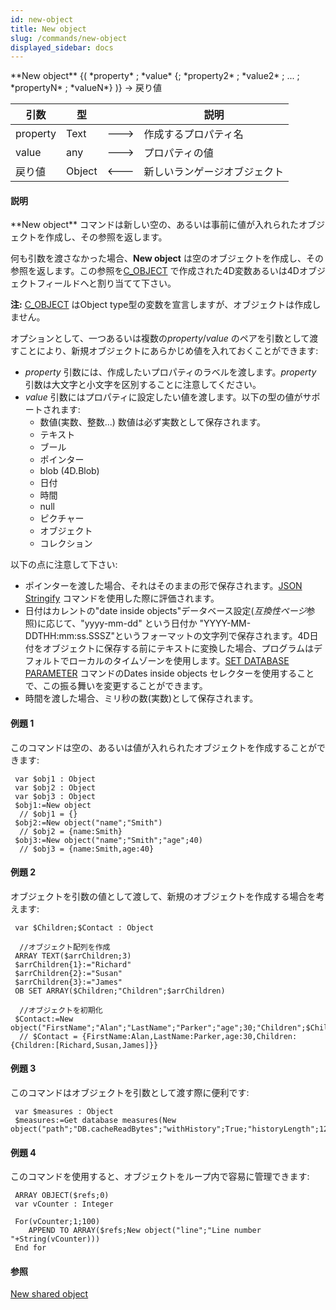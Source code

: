 ```yaml
---
id: new-object
title: New object
slug: /commands/new-object
displayed_sidebar: docs
---
```


<!--REF #_command_.New object.Syntax-->**New object** {( *property* ; *value* {; *property2* ; *value2* ; ... ; *propertyN* ; *valueN*} )} -> 戻り値<!-- END REF-->
<!--REF #_command_.New object.Params-->
| 引数 | 型 |  | 説明 |
| --- | --- | --- | --- |
| property | Text | &#x1F852; | 作成するプロパティ名 |
| value | any | &#x1F852; | プロパティの値 |
| 戻り値 | Object | &#x1F850; | 新しいランゲージオブジェクト |

<!-- END REF-->

#### 説明 

<!--REF #_command_.New object.Summary-->**New object** コマンドは新しい空の、あるいは事前に値が入れられたオブジェクトを作成し、その参照を返します。<!-- END REF-->

何も引数を渡さなかった場合、**New object** は空のオブジェクトを作成し、その参照を返します。この参照を[C\_OBJECT](c-object.md) で作成された4D変数あるいは4Dオブジェクトフィールドへと割り当てて下さい。

**注:** [C\_OBJECT](c-object.md) はObject type型の変数を宣言しますが、オブジェクトは作成しません。

オプションとして、一つあるいは複数の*property*/*value* のペアを引数として渡すことにより、新規オブジェクトにあらかじめ値を入れておくことができます:

* *property* 引数には、作成したいプロパティのラベルを渡します。*property* 引数は大文字と小文字を区別することに注意してください。
* *value* 引数にはプロパティに設定したい値を渡します。以下の型の値がサポートされます:  
   * 数値(実数、整数...) 数値は必ず実数として保存されます。  
   * テキスト  
   * ブール  
   * ポインター  
   * blob (4D.Blob)  
   * 日付  
   * 時間  
   * null  
   * ピクチャー  
   * オブジェクト  
   * コレクション

以下の点に注意して下さい:

* ポインターを渡した場合、それはそのままの形で保存されます。[JSON Stringify](json-stringify.md) コマンドを使用した際に評価されます。
* 日付はカレントの"date inside objects"データベース設定(*互換性ページ*参照)に応じて、"yyyy-mm-dd" という日付か "YYYY-MM-DDTHH:mm:ss.SSSZ"というフォーマットの文字列で保存されます。4D日付をオブジェクトに保存する前にテキストに変換した場合、プログラムはデフォルトでローカルのタイムゾーンを使用します。[SET DATABASE PARAMETER](set-database-parameter.md) コマンドのDates inside objects セレクターを使用することで、この振る舞いを変更することができます。
* 時間を渡した場合、ミリ秒の数(実数)として保存されます。

#### 例題 1 

このコマンドは空の、あるいは値が入れられたオブジェクトを作成することができます:

```4d
 var $obj1 : Object
 var $obj2 : Object
 var $obj3 : Object
 $obj1:=New object
  // $obj1 = {}
 $obj2:=New object("name";"Smith")
  // $obj2 = {name:Smith}
 $obj3:=New object("name";"Smith";"age";40)
  // $obj3 = {name:Smith,age:40}
```

#### 例題 2 

オブジェクトを引数の値として渡して、新規のオブジェクトを作成する場合を考えます:

```4d
 var $Children;$Contact : Object
 
  //オブジェクト配列を作成
 ARRAY TEXT($arrChildren;3)
 $arrChildren{1}:="Richard"
 $arrChildren{2}:="Susan"
 $arrChildren{3}:="James"
 OB SET ARRAY($Children;"Children";$arrChildren)
 
  //オブジェクトを初期化
 $Contact:=New object("FirstName";"Alan";"LastName";"Parker";"age";30;"Children";$Children)
  // $Contact = {FirstName:Alan,LastName:Parker,age:30,Children:{Children:[Richard,Susan,James]}}
```

#### 例題 3 

このコマンドはオブジェクトを引数として渡す際に便利です:

```4d
 var $measures : Object
 $measures:=Get database measures(New object("path";"DB.cacheReadBytes";"withHistory";True;"historyLength";120))
```

#### 例題 4 

このコマンドを使用すると、オブジェクトをループ内で容易に管理できます:

```4d
 ARRAY OBJECT($refs;0)
 var vCounter : Integer
 
 For(vCounter;1;100)
    APPEND TO ARRAY($refs;New object("line";"Line number "+String(vCounter)))
 End for
```

#### 参照 

  
[New shared object](new-shared-object.md)  
